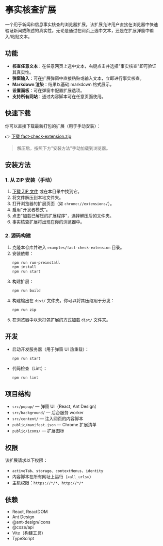# 事实核查扩展

一个用于新闻和信息事实核查的浏览器扩展。该扩展允许用户直接在浏览器中快速验证新闻或陈述的真实性，无论是通过在网页上选中文本，还是在扩展弹窗中输入/粘贴文本。

## 功能

- **核查任意文本**：在任意网页上选中文本，右键点击并选择"事实核查"即可验证其真实性。
- **弹窗输入**：可在扩展弹窗中直接粘贴或输入文本，立即进行事实核查。
- **Markdown 渲染**：结果以基础 markdown 格式展示。
- **设置面板**：可在弹窗中配置扩展选项。
- **支持所有网站**：通过内容脚本可在任意页面使用。

## 快速下载

你可以直接下载最新打包的扩展（用于手动安装）：

👉 [下载 fact-check-extension.zip](./fact-check-extension.zip)

> 解压后，按照下方"安装方法"手动加载到浏览器。

## 安装方法

### 1. 从 ZIP 安装（手动）

1. [下载 ZIP 文件](./fact-check-extension.zip) 或在本目录中找到它。
2. 将文件解压到本地文件夹。
3. 打开浏览器的扩展页面（如 `chrome://extensions/`）。
4. 启用"开发者模式"。
5. 点击"加载已解压的扩展程序"，选择解压后的文件夹。
6. 事实核查扩展将出现在你的浏览器中。

### 2. 源码构建

1. 克隆本仓库并进入 `examples/fact-check-extension` 目录。
2. 安装依赖：
   ```bash
   npm run run-preinstall
   npm install
   npm run start
   ```
3. 构建扩展：
   ```bash
   npm run build
   ```
4. 构建输出在 `dist/` 文件夹。你可以将其压缩用于分发：
   ```bash
   npm run zip
   ```
5. 在浏览器中以未打包扩展的方式加载 `dist/` 文件夹。

## 开发

- 启动开发服务器（用于弹窗 UI 热重载）：
  ```bash
  npm run start
  ```
- 代码检查（Lint）：
  ```bash
  npm run lint
  ```

## 项目结构

- `src/popup/` — 弹窗 UI（React, Ant Design）
- `src/background/` — 后台服务 worker
- `src/content/` — 注入网页的内容脚本
- `public/manifest.json` — Chrome 扩展清单
- `public/icons/` — 扩展图标

## 权限

该扩展请求以下权限：
- `activeTab`、`storage`、`contextMenus`、`identity`
- 内容脚本在所有网址上运行（`<all_urls>`）
- 主机权限：`https://*/*`、`http://*/*`

## 依赖

- React, ReactDOM
- Ant Design
- @ant-design/icons
- @coze/api
- Vite（构建工具）
- TypeScript

